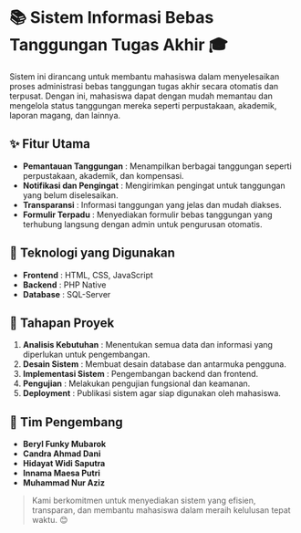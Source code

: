 # 📚 Sistem Informasi Bebas Tanggungan Tugas Akhir 🎓

Sistem ini dirancang untuk membantu mahasiswa dalam menyelesaikan proses administrasi bebas tanggungan tugas akhir secara otomatis dan terpusat. Dengan ini, mahasiswa dapat dengan mudah memantau dan mengelola status tanggungan mereka seperti perpustakaan, akademik, laporan magang, dan lainnya.

## ✨ Fitur Utama

- **Pemantauan Tanggungan** : Menampilkan berbagai tanggungan seperti perpustakaan, akademik, dan kompensasi.
- **Notifikasi dan Pengingat** : Mengirimkan pengingat untuk tanggungan yang belum diselesaikan.
- **Transparansi** : Informasi tanggungan yang jelas dan mudah diakses.
- **Formulir Terpadu** : Menyediakan formulir bebas tanggungan yang terhubung langsung dengan admin untuk pengurusan otomatis.

## 🚀 Teknologi yang Digunakan

- **Frontend** : HTML, CSS, JavaScript
- **Backend** : PHP Native
- **Database** : SQL-Server

## 📅 Tahapan Proyek

1. **Analisis Kebutuhan** : Menentukan semua data dan informasi yang diperlukan untuk pengembangan.
2. **Desain Sistem** : Membuat desain database dan antarmuka pengguna.
3. **Implementasi Sistem** : Pengembangan backend dan frontend.
4. **Pengujian** : Melakukan pengujian fungsional dan keamanan.
5. **Deployment** : Publikasi sistem agar siap digunakan oleh mahasiswa.

## 👥 Tim Pengembang

- **Beryl Funky Mubarok**
- **Candra Ahmad Dani**
- **Hidayat Widi Saputra**
- **Innama Maesa Putri**
- **Muhammad Nur Aziz**

> Kami berkomitmen untuk menyediakan sistem yang efisien, transparan, dan membantu mahasiswa dalam meraih kelulusan tepat waktu. 😊